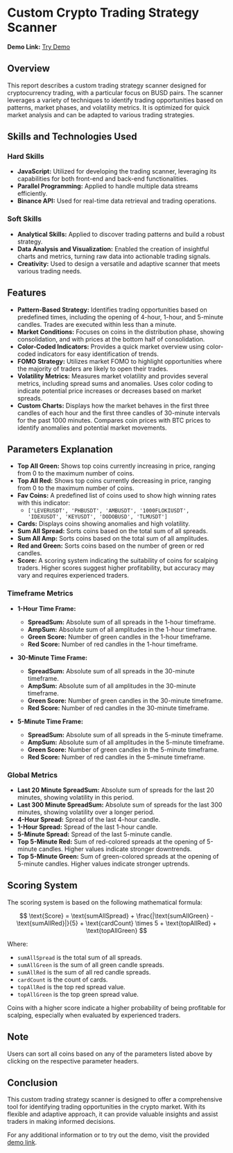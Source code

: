 # Custom Crypto Trading Strategy Scanner

**Demo Link:** [Try Demo](https://coincove.blogspot.com/p/static.html)

## Overview

This report describes a custom trading strategy scanner designed for cryptocurrency trading, with a particular focus on BUSD pairs. The scanner leverages a variety of techniques to identify trading opportunities based on patterns, market phases, and volatility metrics. It is optimized for quick market analysis and can be adapted to various trading strategies.

## Skills and Technologies Used

### Hard Skills
- **JavaScript:** Utilized for developing the trading scanner, leveraging its capabilities for both front-end and back-end functionalities.
- **Parallel Programming:** Applied to handle multiple data streams efficiently.
- **Binance API:** Used for real-time data retrieval and trading operations.

### Soft Skills
- **Analytical Skills:** Applied to discover trading patterns and build a robust strategy.
- **Data Analysis and Visualization:** Enabled the creation of insightful charts and metrics, turning raw data into actionable trading signals.
- **Creativity:** Used to design a versatile and adaptive scanner that meets various trading needs.

## Features

- **Pattern-Based Strategy:** Identifies trading opportunities based on predefined times, including the opening of 4-hour, 1-hour, and 5-minute candles. Trades are executed within less than a minute.
- **Market Conditions:** Focuses on coins in the distribution phase, showing consolidation, and with prices at the bottom half of consolidation.
- **Color-Coded Indicators:** Provides a quick market overview using color-coded indicators for easy identification of trends.
- **FOMO Strategy:** Utilizes market FOMO to highlight opportunities where the majority of traders are likely to open their trades.
- **Volatility Metrics:** Measures market volatility and provides several metrics, including spread sums and anomalies. Uses color coding to indicate potential price increases or decreases based on market spreads.
- **Custom Charts:** Displays how the market behaves in the first three candles of each hour and the first three candles of 30-minute intervals for the past 1000 minutes. Compares coin prices with BTC prices to identify anomalies and potential market movements.

## Parameters Explanation

- **Top All Green:** Shows top coins currently increasing in price, ranging from 0 to the maximum number of coins.
- **Top All Red:** Shows top coins currently decreasing in price, ranging from 0 to the maximum number of coins.
- **Fav Coins:** A predefined list of coins used to show high winning rates with this indicator:
  - `['LEVERUSDT', 'PHBUSDT', 'AMBUSDT', '1000FLOKIUSDT', 'IDEXUSDT', 'KEYUSDT', 'DODOBUSD', 'TLMUSDT']`
- **Cards:** Displays coins showing anomalies and high volatility.
- **Sum All Spread:** Sorts coins based on the total sum of all spreads.
- **Sum All Amp:** Sorts coins based on the total sum of all amplitudes.
- **Red and Green:** Sorts coins based on the number of green or red candles.
- **Score:** A scoring system indicating the suitability of coins for scalping traders. Higher scores suggest higher profitability, but accuracy may vary and requires experienced traders.

### Timeframe Metrics
- **1-Hour Time Frame:**
  - **SpreadSum:** Absolute sum of all spreads in the 1-hour timeframe.
  - **AmpSum:** Absolute sum of all amplitudes in the 1-hour timeframe.
  - **Green Score:** Number of green candles in the 1-hour timeframe.
  - **Red Score:** Number of red candles in the 1-hour timeframe.

- **30-Minute Time Frame:**
  - **SpreadSum:** Absolute sum of all spreads in the 30-minute timeframe.
  - **AmpSum:** Absolute sum of all amplitudes in the 30-minute timeframe.
  - **Green Score:** Number of green candles in the 30-minute timeframe.
  - **Red Score:** Number of red candles in the 30-minute timeframe.

- **5-Minute Time Frame:**
  - **SpreadSum:** Absolute sum of all spreads in the 5-minute timeframe.
  - **AmpSum:** Absolute sum of all amplitudes in the 5-minute timeframe.
  - **Green Score:** Number of green candles in the 5-minute timeframe.
  - **Red Score:** Number of red candles in the 5-minute timeframe.

### Global Metrics
- **Last 20 Minute SpreadSum:** Absolute sum of spreads for the last 20 minutes, showing volatility in this period.
- **Last 300 Minute SpreadSum:** Absolute sum of spreads for the last 300 minutes, showing volatility over a longer period.
- **4-Hour Spread:** Spread of the last 4-hour candle.
- **1-Hour Spread:** Spread of the last 1-hour candle.
- **5-Minute Spread:** Spread of the last 5-minute candle.
- **Top 5-Minute Red:** Sum of red-colored spreads at the opening of 5-minute candles. Higher values indicate stronger downtrends.
- **Top 5-Minute Green:** Sum of green-colored spreads at the opening of 5-minute candles. Higher values indicate stronger uptrends.

## Scoring System

The scoring system is based on the following mathematical formula:

$$
\text{Score} = \text{sumAllSpread} + \frac{|\text{sumAllGreen} - \text{sumAllRed}|}{5} + \text{cardCount} \times 5 + \text{topAllRed} + \text{topAllGreen}
$$

Where:
- `sumAllSpread` is the total sum of all spreads.
- `sumAllGreen` is the sum of all green candle spreads.
- `sumAllRed` is the sum of all red candle spreads.
- `cardCount` is the count of cards.
- `topAllRed` is the top red spread value.
- `topAllGreen` is the top green spread value.

Coins with a higher score indicate a higher probability of being profitable for scalping, especially when evaluated by experienced traders.

## Note
Users can sort all coins based on any of the parameters listed above by clicking on the respective parameter headers.

## Conclusion

This custom trading strategy scanner is designed to offer a comprehensive tool for identifying trading opportunities in the crypto market. With its flexible and adaptive approach, it can provide valuable insights and assist traders in making informed decisions.

For any additional information or to try out the demo, visit the provided [demo link](https://coincove.blogspot.com/p/static.html).
